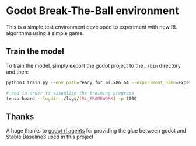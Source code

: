 # Godot Break-The-Ball environment

This is a simple test environment developed to experiment with new
RL algorithms using a simple game.  

## Train the model
To train the model, simply export the godot project to the `./bin` directory and then:
```bash
python3 train.py --env_path=ready_for_ai.x86_64 --experiment_name=Experiment_03 --viz --speedup=8 --n_parallel=4 --save_model_path=model_3.zip --onnx_export_path=model_3.onnx --save_checkpoint_frequency=100 --timesteps=1000

# and in order to visualize the training progress
tensorboard --logdir ./logs/[RL_FRAMEWORK] -p 7000
```

## Thanks
A huge thanks to [godot rl agents](https://github.com/edbeeching/godot_rl_agents)
for providing the glue between godot and Stable Baseline3 used in this project

